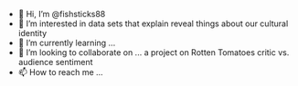 - 👋 Hi, I’m @fishsticks88
- 👀 I’m interested in data sets that explain reveal things about our cultural identity
- 🌱 I’m currently learning ...
- 💞️ I’m looking to collaborate on ... a project on Rotten Tomatoes critic vs. audience sentiment 
- 📫 How to reach me ...

<!---
fishsticks88/fishsticks88 is a ✨ special ✨ repository because its `README.md` (this file) appears on your GitHub profile.
You can click the Preview link to take a look at your changes.
--->
